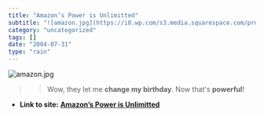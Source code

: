```yaml
---
title: "Amazon’s Power is Unlimitted"
subtitle: "![amazon.jpg](https://i0.wp.com/s3.media.squarespace.com/production/1075723/12829350/weblogs/archive..."
category: "uncategorized"
tags: []
date: "2004-07-31"
type: "rain"
---
```

>>

>>
![amazon.jpg](https://i0.wp.com/s3.media.squarespace.com/production/1075723/12829350/weblogs/archives/amazon.jpg?resize=245%2C170)

>>

>> Wow, they let me **change my birthday**. Now that's **powerful**!


* **Link to site:** **[Amazon’s Power is Unlimitted](None)**